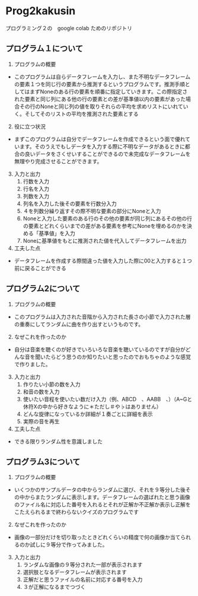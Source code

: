 # Prog2kakusin
プログラミング２の　google colab ためのリポジトリ
## プログラム１について
1. プログラムの概要
  * このプログラムは自らデータフレームを入力し、また不明なデータフレームの要素１つを同じ行の要素から推測するというプログラムです。推測手順としてはまずNoneのある行の要素を順番に指定していきます。この際指定された要素と同じ列にある他の行の要素との差が基準値以内の要素があった場合その行のNoneと同じ列の値を取りそれらの平均を求めリストにいれていく。そしてそのリストの平均を推測された要素とする
2. 役に立つ状況
  * まずこのプログラムは自分でデータフレームを作成できるという面で優れています。そのうえでもしデータを入力する際に不明なデータがあるときに都合の良いデータをさくせいすることができるので未完成なデータフレームを無理やり完成させることができます。
3. 入力と出力
    1. 行数を入力
    2. 行名を入力
    3. 列数を入力
    4. 列名を入力した後その要素を行数分入力
    5. ４を列数分繰り返すその際不明な要素の部分にNoneと入力
    6. Noneと入力した要素のある行のその他の要素が同じ列にあるその他の行の要素とどれくらいまでの差がある要素を参考にNoneを埋めるのかを決める「基準値」を入力
    7. Noneに基準値をもとに推測された値を代入してデータフレームを出力
4. 工夫した点
  * データフレームを作成する際間違った値を入力した際に00と入力すると１つ前に戻ることができる
## プログラム2について
1. プログラムの概要
  * このプログラムは入力された音階から入力された長さの小節で入力された層の重奏にしてランダムに曲を作り出すというものです。
2. なぜこれを作ったのか
  * 自分は音楽を聴くのが好きでいろいろな音楽を聴いているのですが自分がどんな音を聞いたらどう思うのか知りたいと思ったのでおもちゃのような感覚で作りました。
3. 入力と出力
    1. 作りたい小節の数を入力
    2. 和音の数を入力
    3. 使いたい音程を使いたい数だけ入力（例、ABCD　、AABB　、）（A~Gと休符Xの中から好きなように＊ただし＃や♭はありません）
    4. どんな旋律になっているか詳細が１奏ごとに詳細を表示
    5. 実際の音を再生
4. 工夫した点
  * できる限りランダム性を意識しました
## プログラム3について
1. プログラムの概要
  * いくつかのサンプルデータの中からランダムに選び、それを９等分した後その中からまたランダムに表示します。データフレームの選ばれたと思う画像のファイル名に対応した番号を入れるとそれが正解か不正解か表示し正解をこたえられるまで終わらないクイズのプログラムです
2. なぜこれを作ったのか
  * 画像の一部分だけを切り取ったときどれくらいの精度で何の画像か当てられるのか試しに９等分で作ってみました。
3. 入力と出力
    1. ランダムな画像の９等分された一部が表示されます
    2. 選択肢となるデータフレームが表示されます
    3. 正解だと思うファイルの名前に対応する番号を入力
    4. ３が正解になるまでつづく
